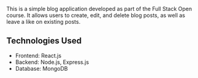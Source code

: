 
This is a simple blog application developed as part of the Full Stack Open course. It allows users to create, edit, and delete blog posts, as well as leave a like on existing posts.

## Technologies Used
- Frontend: React.js
- Backend: Node.js, Express.js
- Database: MongoDB

